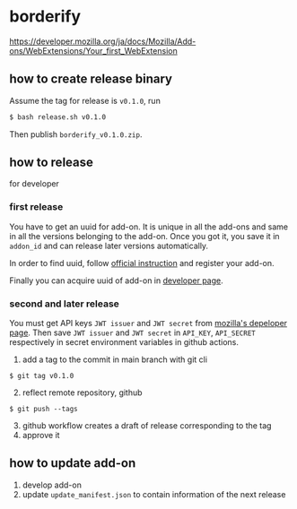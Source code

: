 # borderify

https://developer.mozilla.org/ja/docs/Mozilla/Add-ons/WebExtensions/Your_first_WebExtension

## how to create release binary

Assume the tag for release is `v0.1.0`, run

```bash
$ bash release.sh v0.1.0
```

Then publish `borderify_v0.1.0.zip`.

## how to release

for developer

### first release

You have to get an uuid for add-on.
It is unique in all the add-ons and same in all the versions belonging to the add-on.
Once you got it, you save it in `addon_id` and can release later versions automatically.

In order to find uuid, follow [official instruction](https://extensionworkshop.com/documentation/publish/distribute-pre-release-versions/) and register your add-on.

Finally you can acquire uuid of add-on in [developer page](https://addons.mozilla.org/ja/developers/addons).

### second and later release

You must get API keys `JWT issuer` and `JWT secret` from [mozilla's depeloper page](https://addons.mozilla.org/ja/developers/addon/api/key/).
Then save `JWT issuer` and `JWT secret` in `API_KEY`, `API_SECRET` respectively in secret environment variables in github actions.

1. add a tag to the commit in main branch with git cli
  ```
  $ git tag v0.1.0
  ```
2. reflect remote repository, github
  ```
  $ git push --tags
  ```
3. github workflow creates a draft of release corresponding to the tag
4. approve it

## how to update add-on

1. develop add-on
2. update `update_manifest.json` to contain information of the next release
